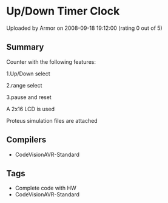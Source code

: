 # Up/Down Timer Clock

Uploaded by Armor on 2008-09-18 19:12:00 (rating 0 out of 5)

## Summary

Counter with the following features:


1.Up/Down select  

2.range select  

3.pause and reset


A 2x16 LCD is used


Proteus simulation files are attached

## Compilers

- CodeVisionAVR-Standard

## Tags

- Complete code with HW
- CodeVisionAVR-Standard
